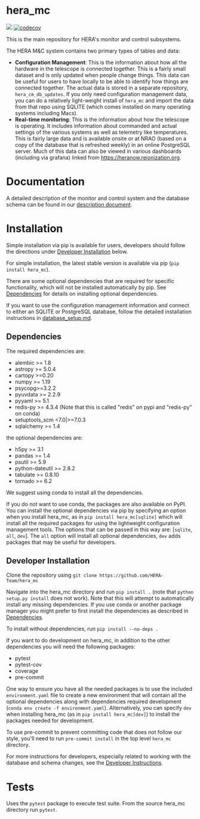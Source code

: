 hera_mc
=======

![](https://github.com/HERA-Team/hera_mc/workflows/Run%20Tests/badge.svg?branch=master)
[![codecov](https://codecov.io/gh/HERA-Team/hera_mc/branch/master/graph/badge.svg)](https://codecov.io/gh/HERA-Team/hera_mc)

This is the main repository for HERA's monitor and control subsystems.

The HERA M&C system contains two primary types of tables and data:

- **Configuration Management**: This is the information about how all the hardware in
the telescope is connected together. This is a fairly small dataset and is only updated
when people change things. This data can be useful for users to have locally to be
able to identify how things are connected together. The actual data is stored in a
separate repository, `hera_cm_db_updates`. If you only need configuration management
data, you can do a relatively light-weight install of `hera_mc` and import the data
from that repo using SQLITE (which comes installed on many operating systems including
Macs).
- **Real-time monitoring**: This is the information about how the telescope is
operating. It includes information about commanded and actual settings of the various
systems as well as telemetry like temperatures. This is fairly large data and is
available onsite or at NRAO (based on a copy of the database that is refreshed weekly)
in an online PostgreSQL server. Much of this data can also be viewed in various
dashboards (including via grafana) linked from https://heranow.reionization.org.

# Documentation

A detailed description of the monitor and control system and the database schema can be
found in our [description document](https://github.com/HERA-Team/hera_mc/blob/main/docs/mc_definition.pdf).

# Installation

Simple installation via pip is available for users, developers should follow
the directions under [Developer Installation](#developer-installation) below.

For simple installation, the latest stable version is available via pip
(```pip install hera_mc```).

There are some optional dependencies that are required for specific functionality,
which will not be installed automatically by pip.
See [Dependencies](#dependencies) for details on installing optional dependencies.

If you want to use the configuration management information and connect to either an
SQLITE or PostgreSQL database, follow the detailed installation
instructions in [database_setup.md](https://github.com/HERA-Team/hera_mc/blob/main/database_setup.md).


## Dependencies
The required dependencies are:
- alembic >= 1.8
- astropy >= 5.0.4
- cartopy >=0.20
- numpy >= 1.19
- psycopg>=3.2.2
- pyuvdata >= 2.2.9
- pyyaml >= 5.1
- redis-py >= 4.3.4 (Note that this is called "redis" on pypi and "redis-py" on conda)
- setuptools_scm <7.0|>=7.0.3
- sqlalchemy >= 1.4

the optional dependencies are:
- h5py >= 3.1
- pandas >= 1.4
- psutil >= 5.9
- python-dateutil >= 2.8.2
- tabulate >= 0.8.10
- tornado >= 6.2

We suggest using conda to install all the dependencies.

If you do not want to use conda, the packages are also available on PyPI. You can
install the optional dependencies via pip by specifying an option
when you install hera_mc, as in ```pip install hera_mc[sqlite]```
which will install all the required packages for using the lightweight configuration
management tools. The options that can be passed in this way are:
[`sqlite`, `all`, `dev`]. The `all` option will install all optional
dependencies, `dev` adds packages that may be useful for developers.

## Developer Installation

Clone the repository using
```git clone https://github.com/HERA-Team/hera_mc```

Navigate into the hera_mc directory and run `pip install .`
(note that `python setup.py install` does not work).
Note that this will attempt to automatically install any missing dependencies.
If you use conda or another package manager you might prefer to first install
the dependencies as described in [Dependencies](#dependencies).

To install without dependencies, run `pip install --no-deps .`

If you want to do development on hera_mc, in addition to the other dependencies
you will need the following packages:

* pytest
* pytest-cov
* coverage
* pre-commit

One way to ensure you have all the needed packages is to use the included
`environment.yaml` file to create a new environment that will contain all the optional
dependencies along with dependencies required development
(```conda env create -f environment.yaml```). Alternatively, you can specify `dev` when
installing hera_mc (as in `pip install hera_mc[dev]`) to install the packages needed
for development.

To use pre-commit to prevent committing code that does not follow our style, you'll
need to run `pre-commit install` in the top level `hera_mc` directory.

For more instructions for developers, especially related to working with the database
and schema changes, see the [Developer Instructions](https://github.com/HERA-Team/hera_mc/blob/main/docs/developer.md).

# Tests

Uses the `pytest` package to execute test suite. From the source hera_mc directory run
``pytest``.
